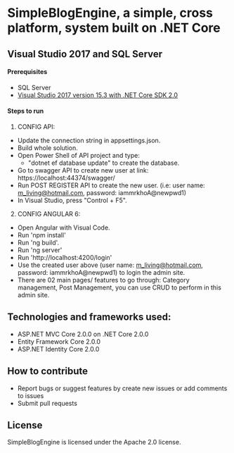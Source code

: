 # SimpleBlogEngine, a simple, cross platform, system built on .NET Core

## Visual Studio 2017 and SQL Server

#### Prerequisites

- SQL Server
- [Visual Studio 2017 version 15.3 with .NET Core SDK 2.0](https://www.microsoft.com/net/core/)

#### Steps to run

1. CONFIG API:
- Update the connection string in appsettings.json.
- Build whole solution.
- Open Power Shell of API project and type:    
    + "dotnet ef database update" to create the database.
- Go to swagger API to create new user at link: https://localhost:44374/swagger/
- Run POST REGISTER API to create the new user. (i.e: user name: m_living@hotmail.com, password: iammrkhoA@newpwd1)
- In Visual Studio, press "Control + F5".

2. CONFIG ANGULAR 6:
- Open Angular with Visual Code.
- Run 'npm install'
- Run 'ng build'.
- Run 'ng server'
- Run 'http://localhost:4200/login'
- Use the created user above (user name: m_living@hotmail.com, password: iammrkhoA@newpwd1) to login the admin site.
- There are 02 main pages/ features to go through: Category management, Post Management, you can use CRUD to perform in this admin site.

## Technologies and frameworks used:
- ASP.NET MVC Core 2.0.0 on .NET Core 2.0.0 
- Entity Framework Core 2.0.0
- ASP.NET Identity Core 2.0.0

## How to contribute

- Report bugs or suggest features by create new issues or add comments to issues
- Submit pull requests

## License

SimpleBlogEngine is licensed under the Apache 2.0 license.
